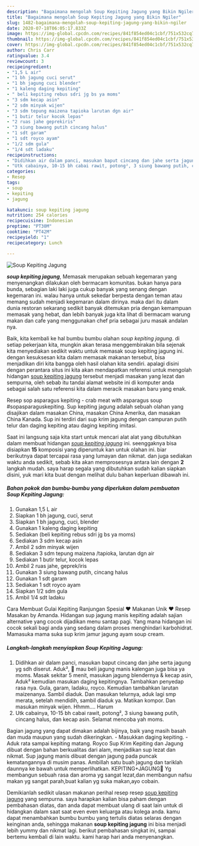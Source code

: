 ```yaml
---
description: "Bagaimana mengolah Soup Kepiting Jagung yang Bikin Ngiler"
title: "Bagaimana mengolah Soup Kepiting Jagung yang Bikin Ngiler"
slug: 1482-bagaimana-mengolah-soup-kepiting-jagung-yang-bikin-ngiler
date: 2020-07-18T06:05:17.833Z
image: https://img-global.cpcdn.com/recipes/841f854ed04c1cbf/751x532cq70/soup-kepiting-jagung-foto-resep-utama.jpg
thumbnail: https://img-global.cpcdn.com/recipes/841f854ed04c1cbf/751x532cq70/soup-kepiting-jagung-foto-resep-utama.jpg
cover: https://img-global.cpcdn.com/recipes/841f854ed04c1cbf/751x532cq70/soup-kepiting-jagung-foto-resep-utama.jpg
author: Chris Carr
ratingvalue: 3.4
reviewcount: 3
recipeingredient:
- "1,5 L air"
- "1 bh jagung cuci serut"
- "1 bh jagung cuci blender"
- "1 kaleng daging kepiting"
- " beli kepiting rebus sdri jg bs ya moms"
- "3 sdm kecap asin"
- "2 sdm minyak wijen"
- "3 sdm tepung maizena tapioka larutan dgn air"
- "1 butir telur kocok lepas"
- "2 ruas jahe geprekiris"
- "3 siung bawang putih cincang halus"
- "1 sdt garam"
- "1 sdt royco ayam"
- "1/2 sdm gula"
- "1/4 sdt ladaku"
recipeinstructions:
- "Didihkan air dalam panci, masukan baput cincang dan jahe serta jagung yg sdh diserut. Aduk², 📝 mau beli jagung manis kalengan juga bisa ya moms. Masak sekitar 5 menit, masukan jagung blendernya &amp; kecap asin, Aduk² kemudian masukan daging kepitingnya. Tambahkan penyedap rasa nya. Gula, garam, ladaku, royco. Kemudian tambahkan larutan maizenanya. Sambil diaduk. Dan masukan telurnya, aduk lagi smp merata, setelah mendidih, sambil diaduk ya. Matikan kompor. Dan masukan minyak wijen. Hhmm.... Harum"
- "Utk cabainya, 10-15 bh cabai rawit, potong², 3 siung bawang putih, cincang halus, dan kecap asin. Selamat mencoba yah moms."
categories:
- Resep
tags:
- soup
- kepiting
- jagung

katakunci: soup kepiting jagung 
nutrition: 254 calories
recipecuisine: Indonesian
preptime: "PT30M"
cooktime: "PT42M"
recipeyield: "1"
recipecategory: Lunch

---
```



![Soup Kepiting Jagung](https://img-global.cpcdn.com/recipes/841f854ed04c1cbf/751x532cq70/soup-kepiting-jagung-foto-resep-utama.jpg)

<b><i>soup kepiting jagung</i></b>, Memasak merupakan sebuah kegemaran yang menyenangkan dilakukan oleh bermacam komunitas. bukan hanya para bunda, sebagian laki laki juga cukup banyak yang senang dengan kegemaran ini. walau hanya untuk sekedar berpesta dengan teman atau memang sudah menjadi kegemaran dalam dirinya. maka dari itu dalam dunia restoran sekarang sedikit banyak ditemukan pria dengan kemampuan memasak yang hebat, dan lebih banyak juga kita lihat di bermacam warung makan dan cafe yang menggunakan chef pria sebagai juru masak andalan nya.

Baik, kita kembali ke hal bumbu bumbu olahan <i>soup kepiting jagung</i>. di setiap pekerjaan kita, mungkin akan terasa menggembirakan bila sejenak kita menyediakan sedikit waktu untuk memasak soup kepiting jagung ini. dengan kesuksesan kita dalam memasak makanan tersebut, bisa menjadikan diri kita bangga oleh hasil olahan kita sendiri. apalagi disini dengan perantara situs ini kita akan mendapatkan referensi untuk mengolah hidangan <u>soup kepiting jagung</u> tersebut menjadi masakan yang lezat dan sempurna, oleh sebab itu tandai alamat website ini di komputer anda sebagai salah satu referensi kita dalam meracik masakan baru yang enak.

Resep sop asparagus kepiting - crab meat with asparagus soup #sopasparaguskepiting. Sup kepiting jagung adalah sebuah olahan yang disajikan dalam masakan China, masakan China Amerika, dan masakan China Kanada. Sup ini terdiri dari sup krim jagung dengan campuran putih telur dan daging kepiting atau daging kepiting imitasi.


Saat ini langsung saja kita start untuk mencari alat alat yang dibutuhkan dalam membuat hidangan <u><i>soup kepiting jagung</i></u> ini. seenggaknya bisa disiapkan <b>15</b> komposisi yang diperuntuk kan untuk olahan ini. biar berikutnya dapat tercapai rasa yang lumayan dan nikmat. dan juga sediakan waktu anda sedikit, sebab kita akan memprosesnya antara lain dengan <b>2</b> langkah mudah. saya harap segala yang dibutuhkan sudah kalian siapkan disini, yuk mari kita buat dengan melihat dulu bahan keperluan dibawah ini.

<!--inarticleads1-->

##### Bahan pokok dan bumbu-bumbu yang diperlukan dalam pembuatan Soup Kepiting Jagung:

1. Gunakan 1,5 L air
1. Siapkan 1 bh jagung, cuci, serut
1. Siapkan 1 bh jagung, cuci, blender
1. Gunakan 1 kaleng daging kepiting
1. Sediakan  (beli kepiting rebus sdri jg bs ya moms)
1. Sediakan 3 sdm kecap asin
1. Ambil 2 sdm minyak wijen
1. Sediakan 3 sdm tepung maizena /tapioka, larutan dgn air
1. Sediakan 1 butir telur, kocok lepas
1. Ambil 2 ruas jahe, geprek/iris
1. Gunakan 3 siung bawang putih, cincang halus
1. Gunakan 1 sdt garam
1. Sediakan 1 sdt royco ayam
1. Siapkan 1/2 sdm gula
1. Ambil 1/4 sdt ladaku


Cara Membuat Gulai Kepiting Ranjungan Spesial ❤ Makanan Unik ❤ Resep Masakan by Amanda. Hidangan sup jagung manis kepiting adalah sajian alternative yang cocok dijadikan menu santap pagi. Yang mana hidangan ini cocok sekali bagi anda yang sedang dalam proses menghindari karbohidrat. Mamasuka mama suka sup krim jamur jagung ayam soup cream. 

<!--inarticleads2-->

##### Langkah-langkah menyiapkan Soup Kepiting Jagung:

1. Didihkan air dalam panci, masukan baput cincang dan jahe serta jagung yg sdh diserut. Aduk², 📝 mau beli jagung manis kalengan juga bisa ya moms. Masak sekitar 5 menit, masukan jagung blendernya &amp; kecap asin, Aduk² kemudian masukan daging kepitingnya. Tambahkan penyedap rasa nya. Gula, garam, ladaku, royco. Kemudian tambahkan larutan maizenanya. Sambil diaduk. Dan masukan telurnya, aduk lagi smp merata, setelah mendidih, sambil diaduk ya. Matikan kompor. Dan masukan minyak wijen. Hhmm.... Harum
1. Utk cabainya, 10-15 bh cabai rawit, potong², 3 siung bawang putih, cincang halus, dan kecap asin. Selamat mencoba yah moms.


Bagian jagung yang dapat dimakan adalah bijinya, baik yang masih basah dan muda maupun yang sudah dikeringkan. - Masukkan daging kepiting. - Aduk rata sampai kepiting matang. Royco Sup Krim Kepiting dan Jagung dibuat dengan bahan berkualitas dari alam, menjadikan sup lezat dan nikmat. Sup jagung manis dibuat dengan jagung pada puncak kematangannya di musim panas. Ambillah satu buah jagung dan tariklah daunnya ke bawah untuk memperlihatkan. KEPITING+JAGUNG🤤 Yg membangun sebuah rasa dan aroma yg sangat lezat,dan membangun nafsu makan yg sangat parah,buat kalian yg suka makan,ayo cobain. 

Demikianlah sedikit ulasan makanan perihal resep resep <u>soup kepiting jagung</u> yang sempurna. saya harapkan kalian bisa paham dengan pembahasan diatas, dan anda dapat membuat ulang di saat lain untuk di hidangkan dalam saat saat even even keluarga atau kolega anda. kamu dapat menambahkan bumbu bumbu yang tertulis diatas selaras dengan keinginan anda, sehingga makanan <b>soup kepiting jagung</b> ini bisa menjadi lebih yummy dan nikmat lagi. berikut pembahasan singkat ini, sampai bertemu kembali di lain waktu. kami harap hari anda menyenangkan.
